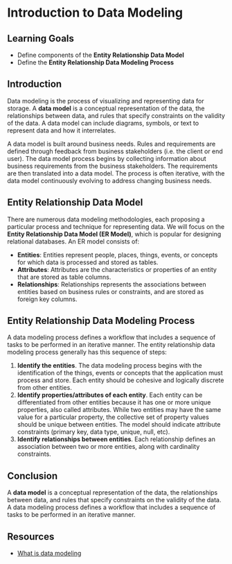 # Introduction to Data Modeling

## Learning Goals

- Define components of the **Entity Relationship Data Model**
- Define the **Entity Relationship Data Modeling Process**

## Introduction

Data modeling is the process of visualizing and representing data for storage.
A **data model** is a conceptual representation of the data,
the relationships between data, and rules that specify constraints on the validity of the data.
A data model can include diagrams, symbols, or text to represent data
and how it interrelates.

A data model is built around business needs.
Rules and requirements are defined
through feedback from business stakeholders (i.e. the client or end user).
The data model process begins by collecting information about business requirements
from the business stakeholders.  The requirements are then translated into a data
model.  The process is often iterative, with the data model continuously evolving to address
changing business needs.

## Entity Relationship Data Model

There are numerous data modeling methodologies,
each proposing a particular process and technique for representing data.
We will focus on the **Entity Relationship Data Model (ER Model)**,
which is popular for designing relational databases.
An ER model consists of:

- **Entities**: Entities represent people, places, things, events, or concepts for which
  data is processed and stored as tables.
- **Attributes**: Attributes are the characteristics or properties of an entity that are
  stored as table columns.
- **Relationships**: Relationships represents the associations between entities based on business
  rules or constraints, and are stored as foreign key columns.

## Entity Relationship Data Modeling Process

A data modeling process defines a workflow that includes
a sequence of tasks to be performed in an iterative manner.
The entity relationship data modeling process generally has this sequence of steps:

1. **Identify the entities**. The data modeling process begins with the identification
   of the things, events or concepts that the application must process and store.
   Each entity should be cohesive and logically discrete from other entities.
2. **Identify properties/attributes of each entity**.  Each entity can be differentiated
   from other entities because it has one or more unique properties, also called attributes.
   While two entities may have the same value for a particular property, the collective
   set of property values should be unique between entities.  The model should indicate
   attribute constraints (primary key, data type, unique, null, etc).
3. **Identify relationships between entities**. Each relationship defines an association between
   two or more entities, along with cardinality constraints. 

## Conclusion

A **data model** is a conceptual representation of the data,
the relationships between data, and rules that specify constraints on the validity of the data.
A data modeling process defines a workflow that includes a sequence of tasks
to be performed in an iterative manner.


## Resources

- [What is data modeling](https://www.ibm.com/topics/data-modeling)
